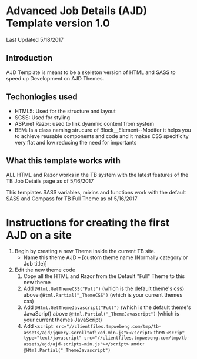 # Advanced Job Details (AJD) Template version 1.0
Last Updated 5/18/2017

## Introduction
AJD Template is meant to be a skeleton version of HTML and SASS to speed up Development on AJD Themes.

## Techonlogies used
* HTML5: Used for the structure and layout
* SCSS: Used for styling
* ASP.net Razor: used to link dyanmic content from system 
* BEM: Is a class naming strucure of Block__Element--Modifer it helps you to achieve reusable components and code and it makes CSS specificity very flat and low reducing the need for importants

## What this template works with
ALL HTML and Razor works in the TB system with the latest features of
the TB Job Details page as of 5/16/2017  

This templates SASS variables, mixins and functions work with the default SASS and Compass for TB Full Theme as of 5/16/2017  

# Instructions for creating the first AJD on a site
1. Begin by creating a new Theme inside the current TB site. 
    * Name this theme AJD – [custom theme name (Normally category or Job title)]
2. Edit the new theme code
    1. Copy all the HTML and Razor from the Default "Full" Theme to this new theme
    2. Add `@Html.GetThemeCSS("Full")` (which is the default theme's css) above `@Html.Partial("_ThemeCSS")` (which is your current themes css)
    3. Add `@Html.GetThemeJavascript("Full")` (which is the default theme's JavaScript) above `@Html.Partial("_ThemeJavascript")` (which is your current themes JavaScript)
    4. Add `<script src="//clientfiles.tmpwebeng.com/tmp/tb-assets/ajd/jquery-scrolltofixed-min.js"></script>` then `<script type="text/javascript" src="//clientfiles.tmpwebeng.com/tmp/tb-assets/ajd/ajd-scripts-min.js"></script>` under `@Html.Partial("_ThemeJavascript")`

